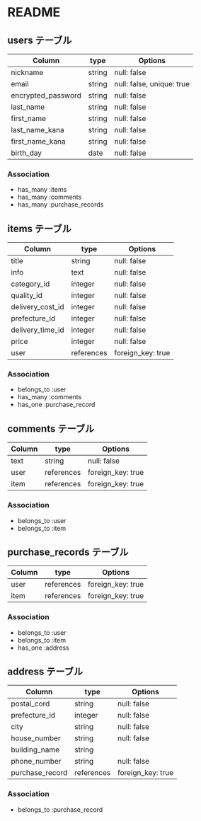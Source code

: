 # README

## users テーブル

| Column              | type   | Options                   |
| ------------------- | ------ | ------------------------- |
| nickname            | string | null: false               |
| email               | string | null: false, unique: true |
| encrypted_password  | string | null: false               |
| last_name           | string | null: false               |
| first_name          | string | null: false               |
| last_name_kana      | string | null: false               |
| first_name_kana     | string | null: false               |
| birth_day            | date   | null: false               |  

### Association

- has_many :items
- has_many :comments
- has_many :purchase_records


## items テーブル

| Column           | type       | Options           |
| ---------------- | ---------- | ----------------- |
| title            | string     | null: false       |
| info             | text       | null: false       |
| category_id      | integer    | null: false       |
| quality_id       | integer    | null: false       |
| delivery_cost_id | integer    | null: false       |
| prefecture_id    | integer    | null: false       |
| delivery_time_id | integer    | null: false       |
| price            | integer    | null: false       |
| user             | references | foreign_key: true |

### Association

- belongs_to :user
- has_many   :comments
- has_one    :purchase_record


## comments テーブル

| Column      | type       | Options           |
| ----------- | ---------- | ----------------- |
| text        | string     | null: false       |
| user        | references | foreign_key: true |
| item        | references | foreign_key: true |

### Association

- belongs_to :user
- belongs_to :item


## purchase_records テーブル

| Column             | type       | Options           |
| ------------------ | ---------- | ----------------- |
| user               | references | foreign_key: true |
| item               | references | foreign_key: true |


### Association

- belongs_to :user
- belongs_to :item
- has_one :address


## address テーブル

| Column             | type       | Options           |
| ------------------ | ---------- | ----------------- |
| postal_cord        | string     | null: false       |
| prefecture_id      | integer    | null: false       |
| city               | string     | null: false       |
| house_number       | string     | null: false       |
| building_name      | string     |                   |
| phone_number       | string     | null: false       |
| purchase_record    | references | foreign_key: true |


### Association

- belongs_to :purchase_record